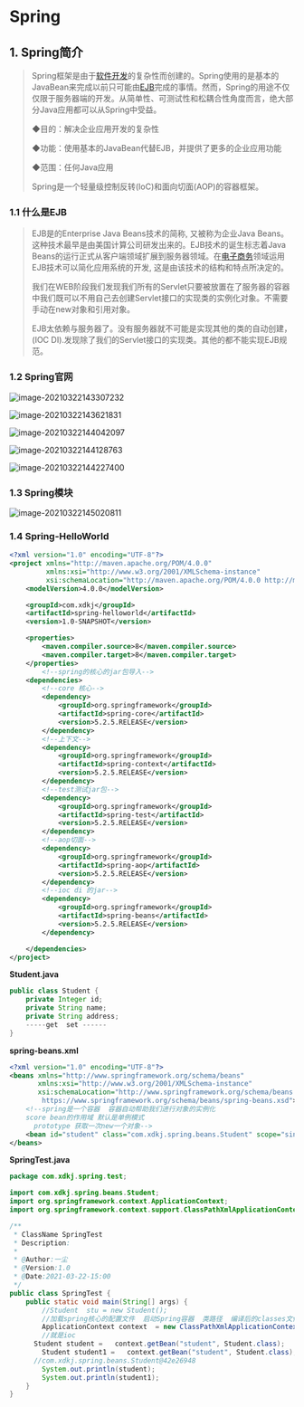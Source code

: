 # Spring

## 1. Spring简介

>Spring框架是由于[软件开发](https://baike.baidu.com/item/软件开发/3448966)的复杂性而创建的。Spring使用的是基本的JavaBean来完成以前只可能由[EJB](https://baike.baidu.com/item/EJB/144195)完成的事情。然而，Spring的用途不仅仅限于服务器端的开发。从简单性、可测试性和松耦合性角度而言，绝大部分Java应用都可以从Spring中受益。
>
>◆目的：解决企业应用开发的复杂性
>
>◆功能：使用基本的JavaBean代替EJB，并提供了更多的企业应用功能
>
>◆范围：任何Java应用
>
>Spring是一个轻量级控制反转(IoC)和面向切面(AOP)的容器框架。

### 1.1 什么是EJB

> EJB是的Enterprise Java Beans技术的简称, 又被称为企业Java Beans。这种技术最早是由美国计算公司研发出来的。EJB技术的诞生标志着Java Beans的运行正式从客户端领域扩展到服务器领域。在[电子商务](https://baike.baidu.com/item/电子商务/98106)领域运用EJB技术可以简化应用系统的开发, 这是由该技术的结构和特点所决定的。
>
> 我们在WEB阶段我们发现我们所有的Servlet只要被放置在了服务器的容器中我们既可以不用自己去创建Servlet接口的实现类的实例化对象。不需要手动在new对象和引用对象。
>
> EJB太依赖与服务器了。没有服务器就不可能是实现其他的类的自动创建，(IOC  DI).发现除了我们的Servlet接口的实现类。其他的都不能实现EJB规范。

### 1.2 Spring官网

![image-20210322143307232](_media/image-20210322143307232.png)

![image-20210322143621831](_media/image-20210322143621831.png)

![image-20210322144042097](_media/image-20210322144042097.png)

![image-20210322144128763](_media/image-20210322144128763.png)

![image-20210322144227400](_media/image-20210322144227400.png)

### 1.3 Spring模块

![image-20210322145020811](_media/image-20210322145020811.png)

### 1.4 Spring-HelloWorld

```xml
<?xml version="1.0" encoding="UTF-8"?>
<project xmlns="http://maven.apache.org/POM/4.0.0"
         xmlns:xsi="http://www.w3.org/2001/XMLSchema-instance"
         xsi:schemaLocation="http://maven.apache.org/POM/4.0.0 http://maven.apache.org/xsd/maven-4.0.0.xsd">
    <modelVersion>4.0.0</modelVersion>

    <groupId>com.xdkj</groupId>
    <artifactId>spring-helloworld</artifactId>
    <version>1.0-SNAPSHOT</version>

    <properties>
        <maven.compiler.source>8</maven.compiler.source>
        <maven.compiler.target>8</maven.compiler.target>
    </properties>
        <!--spring的核心的jar包导入-->
    <dependencies>
        <!--core 核心-->
        <dependency>
            <groupId>org.springframework</groupId>
            <artifactId>spring-core</artifactId>
            <version>5.2.5.RELEASE</version>
        </dependency>
        <!--上下文-->
        <dependency>
            <groupId>org.springframework</groupId>
            <artifactId>spring-context</artifactId>
            <version>5.2.5.RELEASE</version>
        </dependency>
        <!--test测试jar包-->
        <dependency>
            <groupId>org.springframework</groupId>
            <artifactId>spring-test</artifactId>
            <version>5.2.5.RELEASE</version>
        </dependency>
        <!--aop切面-->
        <dependency>
            <groupId>org.springframework</groupId>
            <artifactId>spring-aop</artifactId>
            <version>5.2.5.RELEASE</version>
        </dependency>
        <!--ioc di 的jar-->
        <dependency>
            <groupId>org.springframework</groupId>
            <artifactId>spring-beans</artifactId>
            <version>5.2.5.RELEASE</version>
        </dependency>

    </dependencies>
</project>
```

**Student.java**

```java
public class Student {
    private Integer id;
    private String name;
    private String address;
    -----get  set ------
}
```

**spring-beans.xml**

```xml
<?xml version="1.0" encoding="UTF-8"?>
<beans xmlns="http://www.springframework.org/schema/beans"
       xmlns:xsi="http://www.w3.org/2001/XMLSchema-instance"
       xsi:schemaLocation="http://www.springframework.org/schema/beans
        https://www.springframework.org/schema/beans/spring-beans.xsd">
    <!--spring是一个容器  容器自动帮助我们进行对象的实例化
    score bean的作用域 默认是单例模式
      prototype 获取一次new一个对象-->
    <bean id="student" class="com.xdkj.spring.beans.Student" scope="singleton"></bean>
</beans>
```

**SpringTest.java**

```java
package com.xdkj.spring.test;

import com.xdkj.spring.beans.Student;
import org.springframework.context.ApplicationContext;
import org.springframework.context.support.ClassPathXmlApplicationContext;

/**
 * ClassName SpringTest
 * Description:
 *
 * @Author:一尘
 * @Version:1.0
 * @Date:2021-03-22-15:00
 */
public class SpringTest {
    public static void main(String[] args) {
        //Student  stu = new Student();
        //加载spring核心的配置文件  启动Spring容器  类路径  编译后的classes文件夹
        ApplicationContext context  = new ClassPathXmlApplicationContext("classpath:spring-beans.xml");
        //就是ioc
      Student student =   context.getBean("student", Student.class);
        Student student1 =   context.getBean("student", Student.class);
      //com.xdkj.spring.beans.Student@42e26948
        System.out.println(student);
        System.out.println(student1);
    }
}
```

